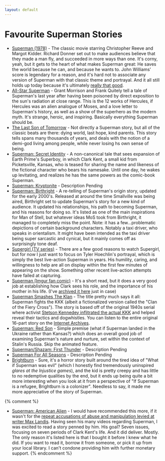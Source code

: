 ```yaml
---
layout: default
---
```

# Favourite Superman Stories

* [Superman (1978)](https://www.dccomics.com/movies/superman-1978) - The classic movie starring Christopher Reeve and Margot Kidder. Richard Donner set out to make audiences believe that they made a man fly, and succeeded in more ways than one. It's corny, yeah, but it gets to the heart of what makes Superman great: He saves the world because he can, and because he wants to. John Williams' score is legendary for a reason, and it's hard not to associate any version of Superman with that classic theme and portrayal. And it all still holds up today because it's ultimately [really that good](https://youtu.be/bitnitV078U).
* [All-Star Superman](https://www.dccomics.com/graphic-novels/all-star-superman) - Grant Morrison and Frank Quitely tell a tale of Superman's last year after having been poisoned by direct exposition to the sun's radiation at close range. This is the 12 works of Hercules, if Hercules was an alien analogue of Moses, and a love letter to Superman's history, as well as a show of the superhero as the modern myth. It's strange, heroic, and inspiring. Basically everything Superman should be.
* [The Last Son of Tomorrow](http://www.tor.com/stories/2009/05/last-son-of-tomorrow) - Not directly a Superman story, but all of the classic beats are there: dying world, last hope, kind parents. This story tells spans many thousands of years, and deals with the notion of a demi-god living among people, while never losing hs own sense of being.
* [Superman: Secret Identity](https://www.dccomics.com/graphic-novels/superman-secret-identity-2004/superman-secret-identity) - A non-canonical tale that sees expansion of Earth Prime's Superboy, in which Clark Kent, a small kid from Picketsville, Kansas, who is teased for sharing the name and likeness of the fictional character who bears his namesake. Until one day, he wakes up levitating, and realizes he has the same powers as the comic-book Superman.
* [Superman: Kryptonite](https://www.dccomics.com/graphic-novels/superman-confidential-2006/superman-kryptonite-0) - Description Pending
* [Superman: Birthright](https://www.dccomics.com/graphic-novels/superman-birthright-2003/superman-birthright) - A re-telling of Superman's origin story, updated for the early 2000's. Released at around the time Smallville was being aired, Birthright set to update Superman's story for a new kind of audience. It updated his relationships, his path to becoming Superman, and his reasons for doing so. It's listed as one of the main inspirations for Man of Stell, but whatever ideas MoS took from Birthright, it managed to completely miss the point. Note: it has a few...problematic depictions of certain background characters. Notably a taxi driver, who speaks in orientalism. It might have been intended as the taxi driver being super sarcastic and cynical, but it mainly comes off as surprisingly tone deaf.
* [Supergirl (TV series)](http://www.cwtv.com/shows/Supergirl) - There are a few good reasons to watch Supergirl, but for now I just want to focus on Tyler Hoechlin's portrayal, which is simply the best live-action Superman in years. His humility, caring, and willingness to help are all on display within the first few minutes of appearing on the show. Something other recent live-action attempts have failed at capturing.
* [Superman (Imgur fan comic)](https://imgur.com/gallery/n1qc1rC) - It's a short read, but it does a very good job at establishing how Clark sees his role, and the importance of his mother in his life. (I've [archived it here](/img/Superman_fan_comic_Imgur.jpg) just in case)
* [Superman Smashes The Klan](https://www.dccomics.com/graphic-novels/superman-smashes-the-klan-periodical-2019/superman-smashes-the-klan) - The title pretty much says it all: Superman fights the KKK (albeit a fictionalized version called the "Clan of the Fiery Cross"). The story is based off of the original 1940s serial where activist [Stetson Kennedey inflitrated the actual KKK](https://dangerousminds.net/comments/how_superman_singlehandedly_thwarted_the_ku_klux_klan) and helped reveal their tactics and dogwhistles. You can listen to the entire original 16-part story on the [Internet Archives](https://archive.org/details/Superman_page09).
* [Superman: Red Son](https://www.dccomics.com/graphic-novels/superman-red-son) - Simple premise (what if Superman landed in the Ukraine rather than Kansas?) which does an overall good job of examining Superman's nature and nurture, set within the context of Stalin's Russia. Skip the animated feature.
* [Superman/Shazam: First Thunder](https://www.dccomics.com/graphic-novels/supermanshazam-first-thunder-2005/supermanshazam-first-thunder) - Description Pending
* [Superman For All Seasons](https://www.dccomics.com/graphic-novels/superman-for-all-seasons-1998/superman-for-all-seasons) - Description Pending
* [Brightburn](https://www.imdb.com/title/tt7752126/) - Sure, it's a horror story built around the tired idea of "What if Superman was evil" (which I honestly find tremendously uninspired *glares at the Injustice games*), and the kid is pretty creepy and has little to no redemptive qualities by the end, but it ends up being quite a bit more interesting when you look at it from a perspective of "If Superman is a refugee, Brightburn is a colonizer". Needless to say, it made me more appreciative of the story of Superman.

{% comment %}
* [Superman: American Alien](https://www.dccomics.com/graphic-novels/superman-american-alien) - I would have recommended this more, if it wasn't for the [repeat accusations of abuse and manipulation levied at writer Max Landis](https://www.thedailybeast.com/bright-screenwriter-max-landis-accused-of-sexual-assault). Having seen his many videos regarding Superman, I was excited to read a story penned by him. His goal? Seven issues, focusing on seven periods of Clark Kent's life. And it did deliver. Mostly. The only reason it's listed here is that I bought it before I knew what he did. If you want to read it, borrow it from someone, or pick it up from your local library. I can't condone providing him with further monetary support.
{% endcomment %}
